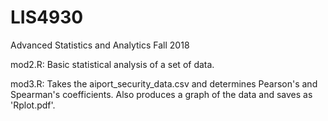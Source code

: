 # LIS4930
Advanced Statistics and Analytics Fall 2018

mod2.R: Basic statistical analysis of a set of data.

mod3.R: Takes the aiport_security_data.csv and determines Pearson's and Spearman's coefficients. Also produces a graph of the data and saves as 'Rplot.pdf'.


